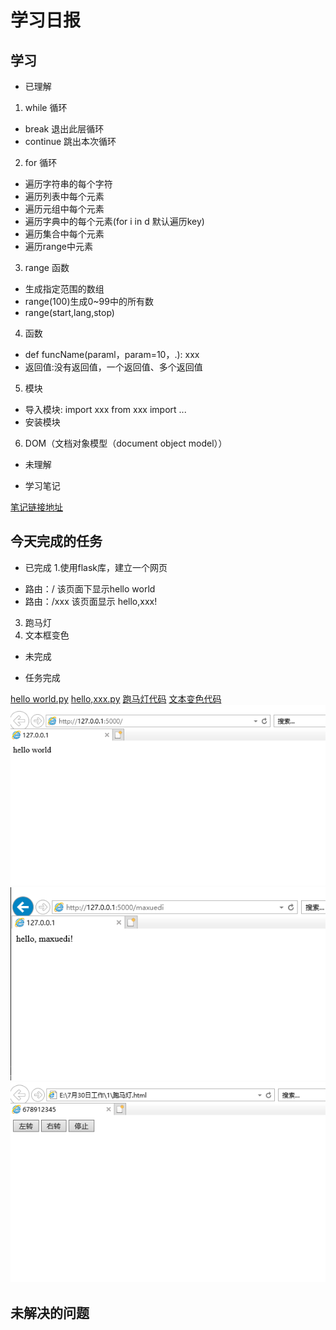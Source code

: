 # 学习日报

## 学习

* 已理解
1. while 循环
- break 退出此层循环
- continue 跳出本次循环
2. for 循环
- 遍历字符串的每个字符
- 遍历列表中每个元素
- 遍历元组中每个元素
- 遍历字典中的每个元素(for i in d 默认遍历key)
- 遍历集合中每个元素
- 遍历range中元素
3. range 函数
- 生成指定范围的数组
- range(100)生成0~99中的所有数
- range(start,lang,stop)
4. 函数
- def funcName(paraml，param=10，.):   xxx
- 返回值:没有返回值，一个返回值、多个返回值
5. 模块
- 导入模块:
import xxx
from xxx import ...
- 安装模块
6. DOM（文档对象模型（document object model））

* 未理解

* 学习笔记

[笔记链接地址](https://github.com/maxuedi/7.30/blob/master/笔记.md)



## 今天完成的任务

* 已完成
1.使用flask库，建立一个网页
- 路由：/ 该页面下显示hello world
- 路由：/xxx 该页面显示 hello,xxx!
3. 跑马灯
4. 文本框变色
* 未完成

* 任务完成

[hello world.py](https://github.com/maxuedi/7.30/blob/master/helloworld.py)
[hello,xxx.py](https://github.com/maxuedi/7.30/blob/master/hello%20maxuedi.py)
[跑马灯代码](https://github.com/maxuedi/7.30/blob/master/跑马灯.html)
[文本变色代码](https://github.com/maxuedi/7.30/blob/master/文本框变色.html)
![hello world.png](https://github.com/maxuedi/7.30/blob/master/hello%20world.png)
![hello,xxx.png](https://github.com/maxuedi/7.30/blob/master/hello%20maxuedi.png)
![跑马灯代码.png](https://github.com/maxuedi/7.30/blob/master/跑马灯.png)





## 未解决的问题

